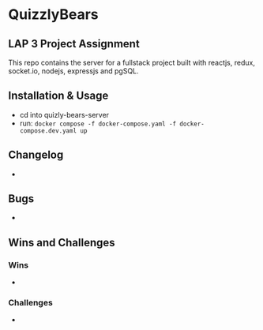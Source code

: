 # QuizzlyBears
## LAP 3 Project Assignment
This repo contains the server for a fullstack project built with reactjs, redux, socket.io, nodejs, expressjs and pgSQL.


## Installation & Usage
- cd into quizly-bears-server
- run: `docker compose -f docker-compose.yaml -f docker-compose.dev.yaml up
`


## Changelog
-

## Bugs
-

## Wins and Challenges
### Wins
-
### Challenges
-
